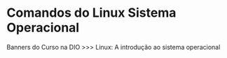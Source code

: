 # Comandos do Linux Sistema Operacional

Banners do Curso na DIO >>> Linux: A introdução ao sistema operacional 


